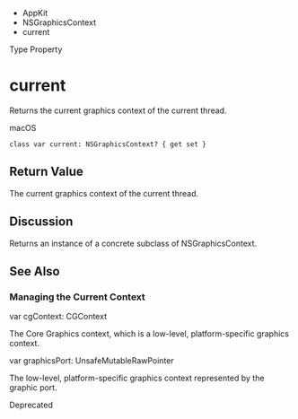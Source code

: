 

- AppKit
- NSGraphicsContext
-  current 

Type Property

# current

Returns the current graphics context of the current thread.

macOS

``` source
class var current: NSGraphicsContext? { get set }
```

## Return Value

The current graphics context of the current thread.

## Discussion

Returns an instance of a concrete subclass of NSGraphicsContext.

## See Also

### Managing the Current Context

var cgContext: CGContext

The Core Graphics context, which is a low-level, platform-specific graphics context.

var graphicsPort: UnsafeMutableRawPointer

The low-level, platform-specific graphics context represented by the graphic port.

Deprecated

